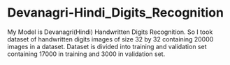 # Devanagri-Hindi_Digits_Recognition

My Model is Devanagri(Hindi) Handwritten Digits Recognition. So I took dataset of handwritten digits images of size 32 by 32 
containing 20000 images in a dataset. Dataset is divided into training and validation set containing 17000 in training and 3000 in validation set.
